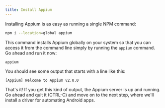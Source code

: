 ```yaml
---
title: Install Appium
---
```


Installing Appium is as easy as running a single NPM command:

```bash
npm i --location=global appium
```

This command installs Appium globally on your system so that you can access it from the command
line simply by running the `appium` command. Go ahead and run it now:

```
appium
```

You should see some output that starts with a line like this:

```
[Appium] Welcome to Appium v2.0.0
```

That's it! If you get this kind of output, the Appium server is up and running. Go ahead and quit
it (CTRL-C) and move on to the next step, where we'll install a driver for automating Android apps.
